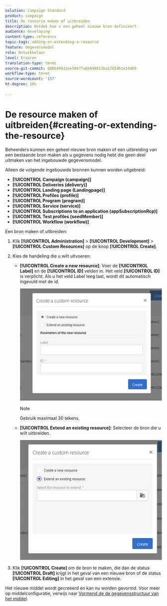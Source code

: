 ```yaml
---
solution: Campaign Standard
product: campaign
title: De resource maken of uitbreiden
description: Ontdek hoe u een geheel nieuwe bron definieert.
audience: developing
content-type: reference
topic-tags: adding-or-extending-a-resource
feature: Gegevensmodel
role: Ontwikkelaar
level: Ervaren
translation-type: tm+mt
source-git-commit: 088b49931ee5047fa6b949813ba17654b1e10d60
workflow-type: tm+mt
source-wordcount: '157'
ht-degree: 10%

---
```



# De resource maken of uitbreiden{#creating-or-extending-the-resource}

Beheerders kunnen een geheel nieuwe bron maken of een uitbreiding van een bestaande bron maken als u gegevens nodig hebt die geen deel uitmaken van het ingebouwde gegevensmodel.

Alleen de volgende ingebouwde bronnen kunnen worden uitgebreid:

* **[!UICONTROL Campaign (campaign)]**
* **[!UICONTROL Deliveries (delivery)]**
* **[!UICONTROL Landing page (Landingpage)]**
* **[!UICONTROL Profiles (profile)]**
* **[!UICONTROL Program (program)]**
* **[!UICONTROL Service (service)]**
* **[!UICONTROL Subscriptions to an application (appSubscriptionRcp)]**
* **[!UICONTROL Test profiles (seedMember)]**
* **[!UICONTROL Workflow (workflow)]**

Een bron maken of uitbreiden:

1. Klik **[!UICONTROL Administration]** > **[!UICONTROL Development]** > **[!UICONTROL Custom Resources]** op de knop **[!UICONTROL Create]**.
1. Kies de handeling die u wilt uitvoeren:

   * **[!UICONTROL Create a new resource]**: Voer de  **[!UICONTROL Label]** en de  **[!UICONTROL ID]** velden in. Het veld **[!UICONTROL ID]** is verplicht. Als u het veld Label leeg laat, wordt dit automatisch ingevuld met de id.

      ![](assets/schema_extension_2.png)

      >[!NOTE]
      >
      >Gebruik maximaal 30 tekens.

   * **[!UICONTROL Extend an existing resource]**: Selecteer de bron die u wilt uitbreiden.

      ![](assets/schema_extension_10.png)

1. Klik **[!UICONTROL Create]** om de bron te maken, die dan de status **[!UICONTROL Draft]** krijgt in het geval van een nieuwe bron of de status **[!UICONTROL Editing]** in het geval van een extensie.

Het nieuwe middel wordt gecreeerd en kan nu worden gevormd. Voor meer op middelconfiguratie, verwijs naar [Vormend de de gegevensstructuur van het middel](../../developing/using/configuring-the-resource-s-data-structure.md).
